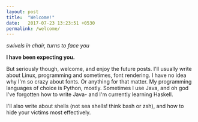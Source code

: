 ```yaml
---
layout: post
title:  "Welcome!"
date:   2017-07-23 13:23:51 +0530
permalink: /welcome/
---
```


*swivels in chair, turns to face you*


**I have been expecting you.**

But seriously though, welcome, and enjoy the future posts.
I'll usually write about Linux, programming and sometimes, font rendering. I have no idea why I'm so crazy about fonts. Or anything for that matter.
My programming languages of choice is Python, mostly. Sometimes I use Java, and oh god I've forgotten how to write Java- and I'm currently learning Haskell.

I'll also write about shells (not sea shells! think bash or zsh), and how to hide your victims most effectively.
